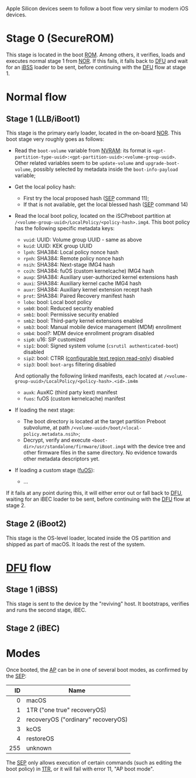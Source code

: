 Apple Silicon devices seem to follow a boot flow very similar to modern iOS devices.

# Stage 0 (SecureROM)

This stage is located in the boot [ROM](./Glossary#R). Among others, it verifies, loads and executes normal stage 1 from [NOR](./Glossary#N). If this fails, it falls back to [DFU](./Glossary#D) and wait for an [iBSS](./Glossary#I) loader to be sent, before continuing with the [DFU](./Glossary#D) flow at stage 1.

# Normal flow

## Stage 1 (LLB/iBoot1)

This stage is the primary early loader, located in the on-board [NOR](./Glossary#N). This boot stage very roughly goes as follows:

* Read the `boot-volume` variable from [NVRAM](./Glossary#N): its format is `<gpt-partition-type-uuid>:<gpt-partition-uuid>:<volume-group-uuid>`. Other related variables seem to be `update-volume` and `upgrade-boot-volume`, possibly selected by metadata inside the `boot-info-payload` variable;
* Get the local policy hash:
  - First try the local proposed hash ([SEP](./Glossary#S) command 11);
  - If that is not available, get the local blessed hash ([SEP](./Glossary#S) command 14)
* Read the local boot policy, located on the iSCPreboot partition at `/<volume-group-uuid>/LocalPolicy/<policy-hash>.img4`. This boot policy has the following specific metadata keys:
  - `vuid`: UUID: Volume group UUID - same as above
  - `kuid`: UUID: KEK group UUID
  - `lpnh`: SHA384: Local policy nonce hash
  - `rpnh`: SHA384: Remote policy nonce hash
  - `nsih`: SHA384: Next-stage IMG4 hash
  - `coih`: SHA384: fuOS (custom kernelcache) IMG4 hash
  - `auxp`: SHA384: Auxiliary user-authorized kernel extensions hash
  - `auxi`: SHA384: Auxiliary kernel cache IMG4 hash
  - `auxr`: SHA384: Auxiliary kernel extension recept hash
  - `prot`: SHA384: Paired Recovery manifest hash
  - `lobo`: bool: Local boot policy
  - `smb0`: bool: Reduced security enabled
  - `smb1`: bool: Permissive security enabled
  - `smb2`: bool: Third-party kernel extensions enabled
  - `smb3`: bool: Manual mobile device management (MDM) enrollment
  - `smb4`: bool?: MDM device enrollment program disabled
  - `sip0`: u16: SIP customized
  - `sip1`: bool: Signed system volume (`csrutil authenticated-boot`) disabled
  - `sip2`: bool: CTRR ([configurable text region read-only](https://keith.github.io/xcode-man-pages/bputil.1.html)) disabled
  - `sip3`: bool: `boot-args` filtering disabled

  And optionally the following linked manifests, each located at `/<volume-group-uuid>/LocalPolicy/<policy-hash>.<id>.im4m`
  - `auxk`: AuxKC (third party kext) manifest
  - `fuos`: fuOS (custom kernelcache) manifest

* If loading the next stage:

  - The boot directory is located at the target partition Preboot subvolume, at path `/<volume-uuid>/boot/<local-policy.metadata.nsih>`;
  - Decrypt, verify and execute `<boot-dir>/usr/standalone/firmware/iBoot.img4` with the device tree and other firmware files in the same directory. No evidence towards other metadata descriptors yet.

* If loading a custom stage ([fuOS](./Glossary#F)):

  - ...

If it fails at any point during this, it will either error out or fall back to [DFU](./Glossary#D), waiting for an iBEC loader to be sent, before continuing with the [DFU](./Glossary#D) flow at stage 2.

## Stage 2 (iBoot2)

This stage is the OS-level loader, located inside the OS partition and shipped as part of macOS. It loads the rest of the system.

# [DFU](./Glossary#D) flow

## Stage 1 (iBSS)

This stage is sent to the device by the "reviving" host. It bootstraps, verifies and runs the second stage, iBEC.

## Stage 2 (iBEC)

# Modes

Once booted, the [AP](./Glossary#A) can be in one of several boot modes, as confirmed by the [SEP](./Glossary#S):

|  ID | Name                                      |
|----:|-------------------------------------------|
|   0 | macOS                                     |
|   1 | 1TR ("one true" recoveryOS)               |
|   2 | recoveryOS ("ordinary" recoveryOS)        |
|   3 | kcOS                                      |
|   4 | restoreOS                                 |
| 255 | unknown                                   |

The [SEP](./Glossary#S) only allows execution of certain commands (such as editing the boot policy) in [1TR](./Glossary#1), or it will fail with error 11, "AP boot mode".